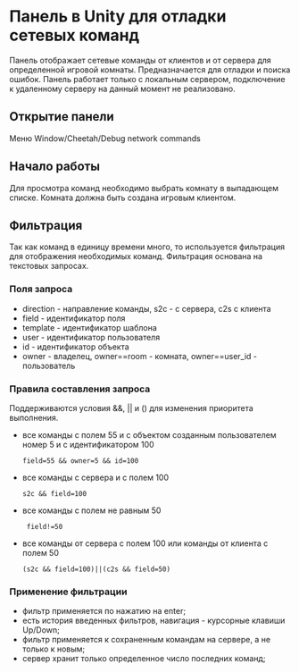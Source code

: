 # Панель в Unity для отладки сетевых команд

Панель отображает сетевые команды от клиентов и от сервера для определенной игровой комнаты. Предназначается для отладки
и поиска ошибок. Панель работает только с локальным сервером, подключение к удаленному серверу на данный момент не
реализовано.

## Открытие панели

Меню Window/Cheetah/Debug network commands

## Начало работы

Для просмотра команд необходимо выбрать комнату в выпадающем списке. Комната должна быть создана игровым клиентом.

## Фильтрация

Так как команд в единицу времени много, то используется фильтрация для отображения необходимых команд. Фильтрация
основана на текстовых запросах.

### Поля запроса

- direction - направление команды, s2c - с сервера, с2s с клиента
- field - идентификатор поля
- template - идентификатор шаблона
- user - идентификатор пользователя
- id - идентификатор объекта
- owner - владелец, owner==room - комната, owner==user_id - пользователь

### Правила составления запроса

Поддерживаются условия &&, || и () для изменения приоритета выполнения.

- все команды с полем 55 и с объектом созданным пользователем номер 5 и с идентификатором 100
    ```
    field=55 && owner=5 && id=100
    ```
- все команды с сервера и с полем 100
    ```
    s2c && field=100
    ```

- все команды с полем не равным 50
  ```
   field!=50
  ```

- все команды от сервера с полем 100 или команды от клиента с полем 50
  ```
  (s2c && field=100)||(c2s && field=50)
  ```

### Применение фильтрации

- фильтр применяется по нажатию на enter;
- есть история введенных фильтров, навигация - курсорные клавиши Up/Down;
- фильтр применяется к сохраненным командам на сервере, а не только к новым;
- сервер хранит только определенное число последних команд;
